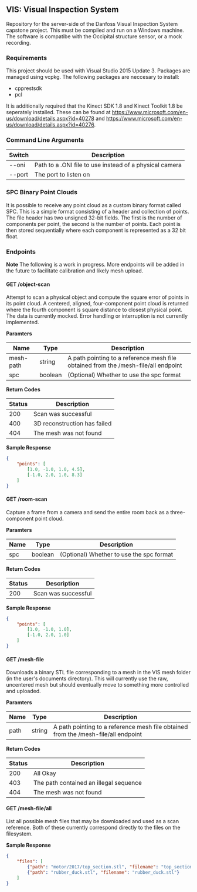 ## VIS: Visual Inspection System

Repository for the server-side of the Danfoss Visual Inspection System capstone
project. This must be compiled and run on a Windows machine. The software is compatibe
with the Occipital structure sensor, or a mock recording.

### Requirements 

This project should be used with Visual Studio 2015 Update 3. Packages are managed using
vcpkg. The following packages are neccesary to install:

- cpprestsdk
- pcl

It is additionally required that the Kinect SDK 1.8 and Kinect Toolkit 1.8 be seperately
installed. These can be found at https://www.microsoft.com/en-us/download/details.aspx?id=40278
and https://www.microsoft.com/en-us/download/details.aspx?id=40276.

### Command Line Arguments

| Switch | Description                                             |
|--------|---------------------------------------------------------|
| --oni  | Path to a .ONI file to use instead of a physical camera |
| --port | The port to listen on                                   |

### SPC Binary Point Clouds
It is possible to receive any point cloud as a custom binary format called SPC. This is a
simple format consisting of a header and collection of points. The file header has two
unsigned 32-bit fields. The first is the number of components per point, the second is
the number of points. Each point is then stored sequentially where each component is
represented as a 32 bit float.

### Endpoints
**Note** The following is a work in progress. More endpoints will be added in the future
to facilitate calibration and likely mesh upload.

#### GET /object-scan
Attempt to scan a physical object and compute the square error of points in its point
cloud. A centered, aligned, four-component point cloud is returned where the fourth
component is square distance to closest physical point. The data is currently mocked.
Error handling or interruption is not currently implemented.

**Paramters**

| Name      | Type    | Description                                                                        |
|-----------|---------|------------------------------------------------------------------------------------|
| mesh-path | string  | A path pointing to a reference mesh file obtained from the /mesh-file/all endpoint |
| spc       | boolean | (Optional) Whether to use the spc format                                           |

**Return Codes**

| Status | Description                  |
|--------|------------------------------|
| 200    | Scan was successful          |
| 400    | 3D reconstruction has failed |
| 404    | The mesh was not found       |

**Sample Response**
```json
{
	"points": [
		[1.0, -1.0, 1.0, 4.5],
		[-1.0, 2.0, 1.0, 8.3]
	]
}
```
#### GET /room-scan
Capture a frame from a camera and send the entire room back as a three-component point
cloud.

**Paramters**

| Name | Type    | Description                              |
|------|---------|------------------------------------------|
| spc  | boolean | (Optional) Whether to use the spc format |

**Return Codes**

| Status| Description         |
|-------|---------------------|
| 200   | Scan was successful |

**Sample Response**
```json
{
	"points": [
		[1.0, -1.0, 1.0],
		[-1.0, 2.0, 1.0]
	]
}
```

#### GET /mesh-file
Downloads a binary STL file corresponding to a mesh in the VIS mesh folder (in the user's
documents directory). This will currently use the raw, uncentered mesh but should
eventually move to something more controlled and uploaded.

**Paramters**

| Name | Type   | Description                                                                        |
|------|--------|------------------------------------------------------------------------------------|
| path | string | A path pointing to a reference mesh file obtained from the /mesh-file/all endpoint |

**Return Codes**

| Status | Description                            |
|--------|----------------------------------------|
| 200    | All Okay                               |
| 403    | The path contained an illegal sequence |
| 404    | The mesh was not found                 |

#### GET /mesh-file/all
List all possible mesh files that may be downloaded and used as a scan reference. Both of
these currently correspond directly to the files on the filesystem.

**Sample Response**
```json
{
	"files": [
		{"path": "motor/2017/top_section.stl", "filename": "top_section.stl"},
		{"path": "rubber_duck.stl", "filename": "rubber_duck.stl"}
	]
}
```
